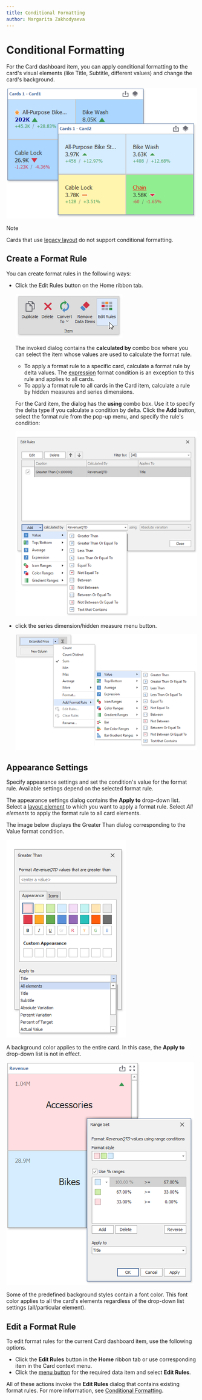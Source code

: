```yaml
---
title: Conditional Formatting
author: Margarita Zakhodyaeva
---
```


# Conditional Formatting

For the Card dashboard item, you can apply conditional formatting to the card's visual elements (like Title, Subtitle, different values) and change the card's background.

![](../../../../images/winforms-card-conditional-formatting.png)

> [!Note]
> Cards that use [legacy layout](https://docs.devexpress.com/Dashboard/113798/create-dashboards/create-dashboards-in-the-winforms-designer/designing-dashboard-items/cards/layout#legacy-layout-v162-and-earlier) do not support conditional formatting.

## Create a Format Rule

You can create format rules in the following ways:

* Click the Edit Rules button on the Home ribbon tab.

   ![EditRules_Ribbon](../../../../images/editrules_ribbon118564.png)

   The invoked dialog contains the **calculated by** combo box where you can select the item whose values are used to calculate the format rule. 
    
   * To apply a format rule to a specific card, calculate a format rule by delta values. The [expression](../../appearance-customization/conditional-formatting/expression.md) format condition is an exception to this rule and applies to all cards.
   * To apply a format rule to all cards in the Card item, calculate a rule by hidden measures and series dimensions.

   For the Card item, the dialog has the **using** combo box. Use it to specify the delta type if you calculate a condition by delta. Click the **Add** button, select the format rule from the pop-up menu, and specify the rule's condition:

   ![](../../../../images/win-conditional-formatting-card-rule-manager.png)

* click the series dimension/hidden measure menu button.

    ![AddFormatRule_ValueItem](../../../../images/addformatrule_valueitem118549.png)

## Appearance Settings   

Specify appearance settings and set the condition's value for the format rule. Available settings depend on the selected format rule. 

The appearance settings dialog contains the **Apply to** drop-down list. Select a [layout element](layout.md) to which you want to apply a format rule. Select _All elements_ to apply the format rule to all card elements. 

The image below displays the Greater Than dialog corresponding to the Value format condition. 


![](../../../../images/win-conditional-formatting-cards-appearance-settings-window.png)

A background color applies to the entire card. In this case, the **Apply to** drop-down list is not in effect.

![](../../../../images/win-conditional-formatting-cards-background.png)

 Some of the predefined background styles contain a font color. This font color applies to all the card's elements regardless of the drop-down list settings (all/particular element).

## Edit a Format Rule

To edit format rules for the current Card dashboard item, use the following options.
* Click the **Edit Rules** button in the **Home** ribbon tab or use corresponding item in the Card context menu.
* Click the [menu button](../../ui-elements/data-items-pane.md) for the required data item and select **Edit Rules**.

All of these actions invoke the **Edit Rules** dialog that contains existing format rules. For more information, see [Conditional Formatting](../../appearance-customization/conditional-formatting.md).
